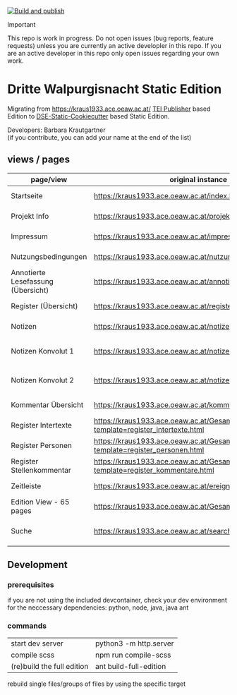 [![Build and publish](https://github.com/karl-kraus/wpn-static/actions/workflows/build.yml/badge.svg)](https://github.com/karl-kraus/wpn-static/actions/workflows/build.yml)

>[!IMPORTANT] 
>This repo is work in progress. Do not open issues (bug reports, feature requests) unless you are currently an active developler in this repo. If you are an active developer in this repo only open issues regarding your own work.

# Dritte Walpurgisnacht Static Edition

Migrating from https://kraus1933.ace.oeaw.ac.at/ [TEI Publisher](https://teipublisher.com/exist/apps/tei-publisher-home/index.html) based Edition to [DSE-Static-Cookiecutter](https://github.com/acdh-oeaw/dse-static-cookiecutter) based Static Edition.

Developers: 
Barbara Krautgartner \
(if you contribute, you can add your name at the end of the list)

## views / pages

| page/view | original instance | current instance | current tei source | current xslt|
|-----|-----|-----|-----|-----|
|Startseite|https://kraus1933.ace.oeaw.ac.at/index.html|https://karl-kraus.github.io/wpn-static/|index.xml|index.xsl|
| Projekt Info | https://kraus1933.ace.oeaw.ac.at/projekt.html |https://karl-kraus.github.io/wpn-static/projekt.html | meta/projekt.xml | meta.xsl |
| Impressum | https://kraus1933.ace.oeaw.ac.at/impressum.html | https://karl-kraus.github.io/wpn-static/impressum.html | meta/impressum.xml | meta.xsl |
| Nutzungsbedingungen | https://kraus1933.ace.oeaw.ac.at/nutzungsbedingungen.html | https://karl-kraus.github.io/wpn-static/nutzungsbedingungen.html | meta/nutzungsbedingungen.xml | meta.xsl |
| Annotierte Lesefassung (Übersicht) | https://kraus1933.ace.oeaw.ac.at/annotierte_lesefassung.html | https://karl-kraus.github.io/wpn-static/annotierte_lesefassung.html | annotierte_lesefassung.xml | meta.xsl |
| Register (Übersicht) | https://kraus1933.ace.oeaw.ac.at/register.html | https://karl-kraus.github.io/wpn-static/register.html | register.xml | register.xsl |
| Notizen | https://kraus1933.ace.oeaw.ac.at/notizen.html | https://karl-kraus.github.io/wpn-static/notizen.html | notizen.xml | notizen.xsl |
| Notizen Konvolut 1 | https://kraus1933.ace.oeaw.ac.at/notizen_konvolut_1.html | https://karl-kraus.github.io/wpn-static/notizen_konvolut_1.html | notizen.xml (content not used, dummy file for xsl transformation) | notizen_konvolut.xsl |
| Notizen Konvolut 2 | https://kraus1933.ace.oeaw.ac.at/notizen_konvolut_2.html | https://karl-kraus.github.io/wpn-static/notizen_konvolut_2.html | notizen.xml (content not used, dummy file for xsl transformation) | notizen_konvolut.xsl |
| Kommentar Übersicht |https://kraus1933.ace.oeaw.ac.at/kommentar.html| https://karl-kraus.github.io/wpn-static/kommentar.html | meta/kommentar.xml | kommentar.xsl |
| Register Intertexte |https://kraus1933.ace.oeaw.ac.at/Gesamt.xml?template=register_intertexte.html|https://karl-kraus.github.io/wpn-static/register_intertexte.html|internal index file|register_intertexte.xsl|
| Register Personen |https://kraus1933.ace.oeaw.ac.at/Gesamt.xml?template=register_personen.html|https://karl-kraus.github.io/wpn-static/register_personen.html|internal index file|register_personen.xsl|
| Register Stellenkommentar |https://kraus1933.ace.oeaw.ac.at/Gesamt.xml?template=register_kommentare.html|https://karl-kraus.github.io/wpn-static/register_kommentare.html|internal index file|register_kommentare.xsl|
| Zeitleiste |https://kraus1933.ace.oeaw.ac.at/ereignisse.html|https://karl-kraus.github.io/wpn-static/ereignisse.html|internal index file|ereignisse.xsl| 
| Edition View - 65 pages |https://kraus1933.ace.oeaw.ac.at/Gesamt.xml|https://karl-kraus.github.io/wpn-static/motti.html|internal edition file|editions.xsl|
| Suche | https://kraus1933.ace.oeaw.ac.at/search.html | https://karl-kraus.github.io/wpn-static/suche.html |suche.xml (no specific content, dummy file for xsl transformation)|search.xsl|


## Development
### prerequisites
if you are not using the included devcontainer, check your dev environment for the neccessary dependencies: python, node, java, java ant

### commands

|   |   |
|---|---|
|start dev server|python3 -m http.server|   
|compile scss|npm run compile-scss|
|(re)build the full edition|ant build-full-edition|  

rebuild single files/groups of files by using the specific target
